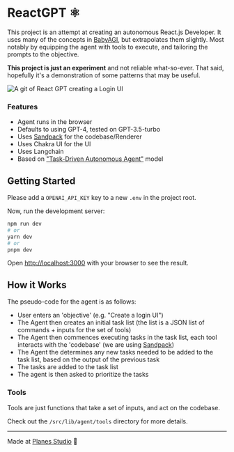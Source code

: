 # ReactGPT ⚛️

This project is an attempt at creating an autonomous React.js Developer. It uses
many of the concepts in [BabyAGI](https://github.com/yoheinakajima/babyagi), but
extrapolates them slightly. Most notably by equipping the agent with tools to
execute, and tailoring the prompts to the objective.

**This project is just an experiment** and not reliable what-so-ever. That said,
hopefully it's a demonstration of some patterns that may be useful.

![A git of React GPT creating a Login UI](reactgpt.gif)

### Features

- Agent runs in the browser
- Defaults to using GPT-4, tested on GPT-3.5-turbo
- Uses [Sandpack](https://sandpack.codesandbox.io/) for the codebase/Renderer
- Uses Chakra UI for the UI
- Uses Langchain
- Based on ["Task-Driven Autonomous Agent"](https://twitter.com/yoheinakajima/status/1640934493489070080?s=20) model

## Getting Started

Please add a `OPENAI_API_KEY` key to a new `.env` in the project root.

Now, run the development server:

```bash
npm run dev
# or
yarn dev
# or
pnpm dev
```

Open [http://localhost:3000](http://localhost:3000) with your browser to see the result.

## How it Works

The pseudo-code for the agent is as follows:

- User enters an 'objective' (e.g. "Create a login UI")
- The Agent then creates an initial task list (the list is a JSON list of
  commands + inputs for the set of tools)
- The Agent then commences executing tasks in the task list, each tool interacts
  with the 'codebase' (we are using
  [Sandpack](https://sandpack.codesandbox.io/))
- The Agent the determines any new tasks needed to be added to the task list,
  based on the output of the previous task
- The tasks are added to the task list
- The agent is then asked to prioritize the tasks

### Tools

Tools are just functions that take a set of inputs, and act on the codebase.

Check out the `/src/lib/agent/tools` directory for more details.

---

Made at [Planes Studio](https://planes.studio) 🛫
